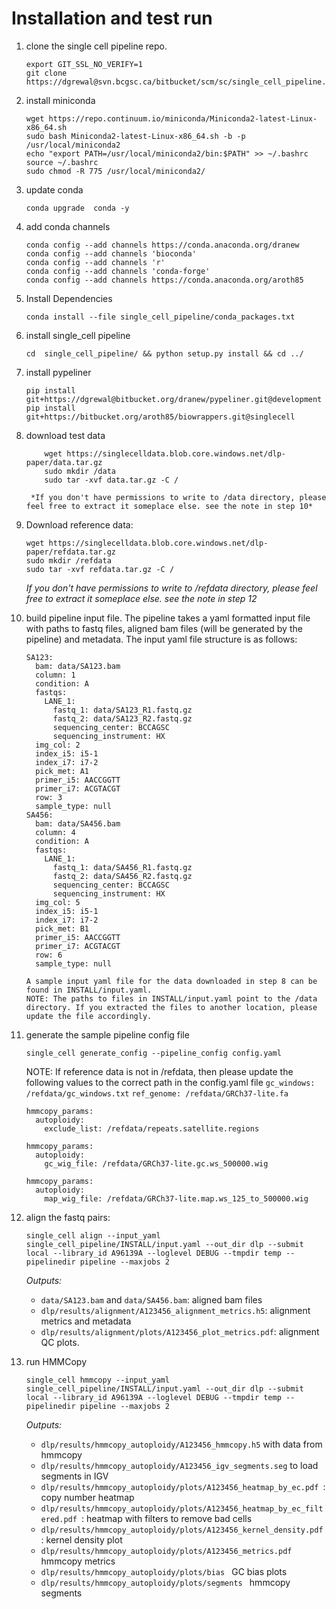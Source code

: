 # Installation and test run

1. clone the single cell pipeline repo.
	```
	export GIT_SSL_NO_VERIFY=1
	git clone https://dgrewal@svn.bcgsc.ca/bitbucket/scm/sc/single_cell_pipeline.git
	```
2. install miniconda
	```
	wget https://repo.continuum.io/miniconda/Miniconda2-latest-Linux-x86_64.sh
	sudo bash Miniconda2-latest-Linux-x86_64.sh -b -p /usr/local/miniconda2
	echo "export PATH=/usr/local/miniconda2/bin:$PATH" >> ~/.bashrc
	source ~/.bashrc
	sudo chmod -R 775 /usr/local/miniconda2/
	```
3.  update conda
	```
	conda upgrade  conda -y
	```
4.  add conda channels
	```
	conda config --add channels https://conda.anaconda.org/dranew
	conda config --add channels 'bioconda'
	conda config --add channels 'r'
	conda config --add channels 'conda-forge'
	conda config --add channels https://conda.anaconda.org/aroth85
	```
5.  Install Dependencies
	```
	conda install --file single_cell_pipeline/conda_packages.txt
	```
6. install single_cell pipeline
	```
	cd  single_cell_pipeline/ && python setup.py install && cd ../
	```
7. install pypeliner
	```
	pip install git+https://dgrewal@bitbucket.org/dranew/pypeliner.git@development
	pip install git+https://bitbucket.org/aroth85/biowrappers.git@singlecell
	```
8. download test data
	```
        wget https://singlecelldata.blob.core.windows.net/dlp-paper/data.tar.gz
        sudo mkdir /data
        sudo tar -xvf data.tar.gz -C /
	```
        *If you don't have permissions to write to /data directory, please feel free to extract it someplace else. see the note in step 10*
9. Download reference data:
	```
	wget https://singlecelldata.blob.core.windows.net/dlp-paper/refdata.tar.gz
	sudo mkdir /refdata
	sudo tar -xvf refdata.tar.gz -C /
	```
	*If you don't have permissions to write to /refdata directory, please feel free to extract it someplace else. see the note in step 12*
10. build pipeline input file.
	   The pipeline takes a yaml formatted input file with paths to fastq files, aligned bam files (will be generated by the pipeline) and metadata. The input yaml file structure is as follows:
	```
	SA123:
	  bam: data/SA123.bam
	  column: 1
	  condition: A
	  fastqs:
	    LANE_1:
	      fastq_1: data/SA123_R1.fastq.gz
	      fastq_2: data/SA123_R2.fastq.gz
	      sequencing_center: BCCAGSC
	      sequencing_instrument: HX
	  img_col: 2
	  index_i5: i5-1
	  index_i7: i7-2
	  pick_met: A1
	  primer_i5: AACCGGTT
	  primer_i7: ACGTACGT
	  row: 3
	  sample_type: null
	SA456:
	  bam: data/SA456.bam
	  column: 4
	  condition: A
	  fastqs:
	    LANE_1:
	      fastq_1: data/SA456_R1.fastq.gz
	      fastq_2: data/SA456_R2.fastq.gz
	      sequencing_center: BCCAGSC
	      sequencing_instrument: HX
	  img_col: 5
	  index_i5: i5-1
	  index_i7: i7-2
	  pick_met: B1
	  primer_i5: AACCGGTT
	  primer_i7: ACGTACGT
	  row: 6
	  sample_type: null
	``` 
        A sample input yaml file for the data downloaded in step 8 can be found in INSTALL/input.yaml.
        NOTE: The paths to files in INSTALL/input.yaml point to the /data directory. If you extracted the files to another location, please update the file accordingly.
12. generate the sample pipeline config file
	```
	single_cell generate_config --pipeline_config config.yaml
	```
	NOTE: If reference data is not in /refdata, then please update the following values to the correct path in the config.yaml file
	```gc_windows: /refdata/gc_windows.txt```
	```ref_genome: /refdata/GRCh37-lite.fa```
	```
    hmmcopy_params:
	  autoploidy:
        exclude_list: /refdata/repeats.satellite.regions
	```
	```
    hmmcopy_params:
      autoploidy:
        gc_wig_file: /refdata/GRCh37-lite.gc.ws_500000.wig
	```
	```
    hmmcopy_params:
      autoploidy:
        map_wig_file: /refdata/GRCh37-lite.map.ws_125_to_500000.wig
	```
13. align the fastq pairs:
	```
	single_cell align --input_yaml single_cell_pipeline/INSTALL/input.yaml --out_dir dlp --submit local --library_id A96139A --loglevel DEBUG --tmpdir temp --pipelinedir pipeline --maxjobs 2
	```
    *Outputs:*
    * ```data/SA123.bam``` and ```data/SA456.bam```: aligned bam files
    * ```dlp/results/alignment/A123456_alignment_metrics.h5```: alignment metrics and metadata
    * ```dlp/results/alignment/plots/A123456_plot_metrics.pdf```: alignment QC plots.
14. run HMMCopy
	```
	single_cell hmmcopy --input_yaml single_cell_pipeline/INSTALL/input.yaml --out_dir dlp --submit local --library_id A96139A --loglevel DEBUG --tmpdir temp --pipelinedir pipeline --maxjobs 2
	```

    *Outputs:*

	* ```dlp/results/hmmcopy_autoploidy/A123456_hmmcopy.h5``` with data from hmmcopy
    * ```dlp/results/hmmcopy_autoploidy/A123456_igv_segments.seg``` to load segments in IGV
    * ```dlp/results/hmmcopy_autoploidy/plots/A123456_heatmap_by_ec.pdf ```: copy number heatmap
    * ```dlp/results/hmmcopy_autoploidy/plots/A123456_heatmap_by_ec_filtered.pdf ```: heatmap with filters to remove bad cells
    * ```dlp/results/hmmcopy_autoploidy/plots/A123456_kernel_density.pdf ```: kernel density plot
    * ```dlp/results/hmmcopy_autoploidy/plots/A123456_metrics.pdf ``` hmmcopy metrics
    * ```dlp/results/hmmcopy_autoploidy/plots/bias ``` GC bias plots
    * ```dlp/results/hmmcopy_autoploidy/plots/segments ``` hmmcopy segments
